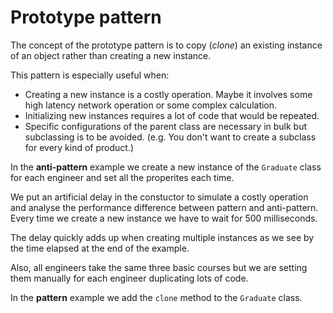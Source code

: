 # Prototype pattern
The concept of the prototype pattern is to copy (*clone*) an existing instance of an object rather than creating a new instance.

This pattern is especially useful when:
- Creating a new instance is a costly operation. Maybe it involves some high latency network operation or some complex calculation.
- Initializing new instances requires a lot of code that would be repeated.
- Specific configurations of the parent class are necessary in bulk but subclassing is to be avoided. (e.g. You don't want to create a subclass for every kind of product.)

In the **anti-pattern** example we create a new instance of the `Graduate` class for each engineer and set all the properites each time.

We put an artificial delay in the constuctor to simulate a costly operation and analyse the performance difference between pattern and anti-pattern. Every time we create a new instance we have to wait for 500 milliseconds.

The delay quickly adds up when creating multiple instances as we see by the time elapsed at the end of the example.

Also, all engineers take the same three basic courses but we are setting them manually for each engineer duplicating lots of code.

In the **pattern** example we add the `clone` method to the `Graduate` class.




